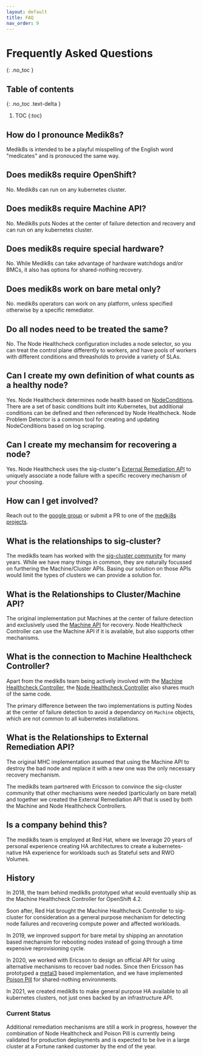 ```yaml
---
layout: default
title: FAQ
nav_order: 9
---
```


# Frequently Asked Questions
{: .no_toc }

## Table of contents
{: .no_toc .text-delta }

1. TOC
{:toc}

## How do I pronounce Medik8s?

Medik8s is intended to be a playful misspelling of the English word "medicates" and is pronouced the same way.

## Does medik8s require OpenShift?

No.  Medik8s can run on any kubernetes cluster.

## Does medik8s require Machine API?

No.  Medik8s puts Nodes at the center of failure detection and recovery and can
run on any kubernetes cluster.

## Does medik8s require special hardware?

No.  While Medik8s can take advantage of hardware watchdogs and/or BMCs, it also
has options for shared-nothing recovery.

## Does medik8s work on bare metal only?
No. medik8s operators can work on any platform, unless specified otherwise by a specific remediator.

## Do all nodes need to be treated the same?

No.  The Node Healthcheck configuration includes a node selector, so you can
treat the control plane differently to workers, and have pools of workers with
different conditions and threasholds to provide a variety of SLAs.

## Can I create my own definition of what counts as a healthy node?

Yes.  Node Healthcheck determines node health based on [NodeConditions](https://kubernetes.io/docs/concepts/architecture/nodes/#condition).  There
are a set of basic conditions built into Kubernetes, but additional conditions
can be defined and then referenced by Node Healthcheck.  Node Problem Detector
is a common tool for creating and updating NodeConditions based on log scraping.

## Can I create my mechansim for recovering a node?

Yes.  Node Healthcheck uses the sig-cluster's [External Remediation API](https://github.com/kubernetes-sigs/cluster-api/blob/master/docs/proposals/20191030-machine-health-checking.md#external-remediation)
to uniquely associate a node failure with a specific recovery mechanism of 
your choosing. 

## How can I get involved?

Reach out to the [google group](https://groups.google.com/g/medik8s) or submit 
a PR to one of the [medki8s projects](https://github.com/medik8s/).

## What is the relationships to sig-cluster?

The medik8s team has worked with the [sig-cluster
community](https://github.com/kubernetes/community/tree/master/sig-cluster-lifecycle)
for many years.  While we have many things in common, they are naturally
focussed on furthering the Machine/Cluster APIs.  Basing our solution on those
APIs would limit the types of clusters we can provide a solution for.

## What is the Relationships to Cluster/Machine API?

The original implementation put Machines at the center of failure detection and
exclusively used the [Machine
API](https://github.com/kubernetes-sigs/cluster-api/blob/HEAD/docs/proposals/20181121-machine-api.md)
for recovery.  Node Healthcheck Controller can use the Machine API if it is
available, but also supports other mechanisms.

## What is the connection to Machine Healthcheck Controller?

Apart from the medik8s team being actively involved with the [Machine
Healthcheck
Controller](https://github.com/kubernetes-sigs/cluster-api/blob/master/controllers/machinehealthcheck_controller.go),
the [Node Healthcheck
Controller](https://github.com/medik8s/node-healthcheck-operator) also shares
much of the same code.

The primary difference between the two implementations is putting Nodes at the
center of failure detection to avoid a dependancy on `Machine` objects, which
are not common to all kubernetes installations.

## What is the Relationships to External Remediation API?

The original MHC implementation assumed that using the Machine API to destroy
the bad node and replace it with a new one was the only necessary recovery
mechanism.

The medik8s team partnered with Ericsson to convince the sig-cluster community
that other mechanisms were needed (particularly on bare metal) and together we
created the External Remediation API that is used by both the Machine and Node
Healthcheck Controllers.

## Is a company behind this?

The medik8s team is employed at Red Hat, where we leverage 20 years of personal
experience creating HA architectures to create a kubernetes-native HA experience for
workloads such as Stateful sets and RWO Volumes.

## History

In 2018, the team behind medik8s prototyped what would eventually ship as the
Machine Healthcheck Controller for OpenShift 4.2.

Soon after, Red Hat brought the Machine Healthcheck Controller to sig-cluster
for consideration as a general purpose mechanism for detecting node failures and
recovering compute power and affected workloads.

In 2019, we improved support for bare metal by shipping an
annotation based mechansim for rebooting nodes instead of going through a time
expensive reprovisioning cycle.

In 2020, we worked with Ericsson to design an official API for using alternative
mechanisms to recover bad nodes.  Since then Ericsson has prototyped a
[metal3](http://metal3.io/) based implementation, and we have implemented
[Poison Pill](/PoisonPill) for shared-nothing environments.

In 2021, we created medik8s to make general purpose HA available
to all kubernetes clusters, not just ones backed by an infrastructure API.

### Current Status

Additional remediation mechanisms are still a work in progress, however the
combination of Node Healthcheck and Poison Pill is currently being validated
for production deployments and is expected to be live in a large cluster at a
Fortune ranked customer by the end of the year.
